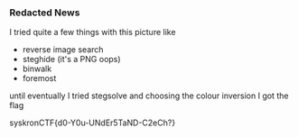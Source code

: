 ### Redacted News

I tried quite a few things with this picture like

- reverse image search
- steghide (it's a PNG oops)
- binwalk
- foremost

until eventually I tried stegsolve and choosing the colour inversion I got the flag

syskronCTF{d0-Y0u-UNdEr5TaND-C2eCh?}